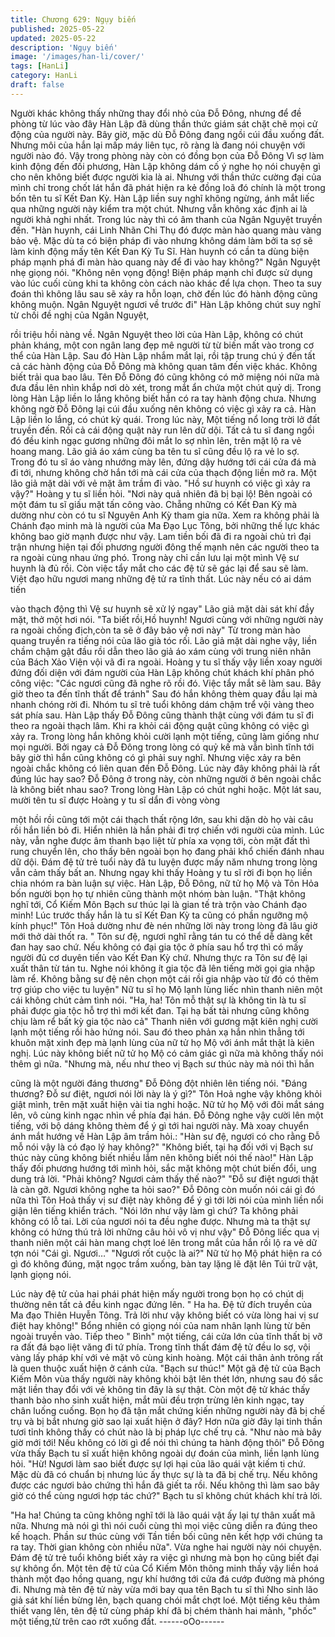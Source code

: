 ```yaml
---
title: Chương 629: Ngụy biến
published: 2025-05-22
updated: 2025-05-22
description: 'Ngụy biến'
image: '/images/han-li/cover/'
tags: [HanLi]
category: HanLi
draft: false
---
```


Người khác không thấy những thay đổi nhỏ của Đỗ Đông, nhưng
để đề phòng từ lúc vào đây Hàn Lập đã dùng thần thức giám sát
chặt chẽ mọi cử động của người này.
Bây giờ, mặc dù Đỗ Đông đang ngồi cúi đầu xuống đất. Nhưng
môi của hắn lại mấp máy liên tục, rõ ràng là đang nói chuyện với
người nào đó.
Vậy trong phòng này còn có đồng bọn của Đỗ Đông
Vì sợ làm kinh động đến đối phương, Hàn Lập không dám cố ý
nghe họ nói chuyện gì cho nên không biết được người kia là ai.
Nhưng với thần thức cường đại của mình chỉ trong chốt lát hắn
đã phát hiện ra kẻ đồng loã đó chính là một trong bốn tên tu sĩ Kết
Đan Kỳ.
Hàn Lập liền suy nghĩ không ngừng, ánh mắt liếc qua những
người này kiểm tra một chút. Nhưng vẫn không xác định ai là
người khả nghi nhất.
Trong lúc này thì có âm thanh của Ngân Nguyệt truyền đến.
"Hàn huynh, cái Linh Nhãn Chi Thụ đó được màn hào quang màu
vàng bảo vệ. Mặc dù ta có biện pháp đi vào nhưng không dám
làm bởi ta sợ sẽ làm kinh động mấy tên Kết Đan Kỳ Tu Sĩ. Hàn
huynh có cần ta dùng biện pháp mạnh phá đi màn hào quang này
để đi vào hay không?" Ngân Nguyệt nhẹ giọng nói.
"Không nên vọng động! Biện pháp mạnh chỉ được sử dụng vào
lúc cuối cùng khi ta không còn cách nào khác để lựa chọn. Theo
ta suy đoán thì không lâu sau sẽ xảy ra hỗn loạn, chờ đến lúc đó
hành động cũng không muộn. Ngân Nguyệt ngươi về trước đi"
Hàn Lập không chút suy nghĩ từ chối đề nghị của Ngân Nguyệt,

rồi triệu hồi nàng về.
Ngân Nguyệt theo lời của Hàn Lập, không có chút phản kháng,
một con ngân lang đẹp mê người từ từ biến mất vào trong cơ thể
của Hàn Lập. Sau đó Hàn Lập nhắm mắt lại, rồi tập trung chú ý
đến tất cả các hành động của Đỗ Đông mà không quan tâm đến
việc khác.
Không biết trải qua bao lâu. Tên Đỗ Đông đó cũng không có mở
miệng nói nữa mà đưa đầu lên nhìn khắp nơi dò xét, trong mắt ẩn
chứa một chút quỷ dị.
Trong lòng Hàn Lập liền lo lắng không biết hắn có ra tay hành
động chưa. Nhưng không ngờ Đỗ Đông lại cúi đầu xuống nên
không có việc gì xảy ra cả.
Hàn Lập liền lo lắng, có chút kỳ quái.
Trong lúc này, Một tiếng nổ long trời lở đất truyền đến. Rồi cả cái
động quật này run lên dữ dội. Tất cả tu sĩ đang ngồi đó đều kinh
ngạc gương những đôi mắt lo sợ nhìn lên, trên mặt lộ ra vẻ hoang
mang.
Lão giả áo xám cùng ba tên tu sĩ cũng đều lộ ra vẻ lo sợ. Trong
đó tu sĩ áo vàng nhướng mày lên, đứng dậy hướng tới cái cửa đá
mà đi tới, nhưng không chờ hắn tới mà cái cửa của thạch động
liền mở ra. Một lão giả mặt dài với vẻ mặt âm trầm đi vào.
"Hồ sư huynh có việc gì xảy ra vậy?" Hoàng y tu sĩ liền hỏi.
"Nơi này quả nhiên đã bị bại lộ! Bên ngoài có một đám tu sĩ giấu
mặt tấn công vào. Chẵng những có Kết Đan Kỳ mà dường như
còn có tu sĩ Nguyên Anh Kỳ tham gia nữa. Xem ra không phải là
Chánh đạo minh mà là người của Ma Đạo Lục Tông, bởi những
thế lực khác không bao giờ mạnh được như vậy. Lam tiền bối đã
đi ra ngoài chủ trì đại trận nhưng hiện tại đối phương người đông
thế mạnh nên các người theo ta ra ngoài cùng nhau ứng phó.
Trong này chỉ cần lưu lại một mình Vệ sư huynh là đủ rồi. Còn
việc tẩy mắt cho các đệ tử sẽ gác lại để sau sẽ làm. Việt đạo hữu
ngươi mang những đệ tử ra tĩnh thất. Lúc này nếu có ai dám tiến

vào thạch động thì Vệ sư huynh sẽ xử lý ngay" Lão giả mặt dài
sát khí đầy mặt, thở một hơi nói.
"Ta biết rồi,Hồ huynh! Ngươi cùng với những người này ra ngoài
chống địch,còn ta sẽ ở đây bảo vệ nơi này" Từ trong màn hào
quang truyền ra tiếng nói của lão già tóc rối.
Lão giả mặt dài nghe vậy, liền chầm chậm gật đầu rồi dẫn theo
lão giả áo xám cùng với trung niên nhân của Bách Xảo Viện vội
vã đi ra ngoài.
Hoàng y tu sĩ thấy vậy liền xoay người đứng đối diện với đám
người của Hàn Lập không chút khách khí phân phó công việc:
"Các ngươi cũng đã nghe rõ rồi đó. Việc tẩy mắt sẽ làm sau. Bây
giờ theo ta đến tĩnh thất để tránh" Sau đó hắn không thèm quay
đầu lại mà nhanh chóng rời đi.
Nhóm tu sĩ trẻ tuổi không dám chậm trể vội vàng theo sát phía
sau.
Hàn Lập thấy Đỗ Đông cũng thành thật cùng với đám tu sĩ đi theo
ra ngoài thạch lâm.
Khi ra khỏi cái động quật cũng không có việc gì xảy ra. Trong lòng
hắn không khỏi cười lạnh một tiếng, cũng làm giống như mọi
người.
Bởi ngay cả Đỗ Đông trong lòng có quỷ kế mà vẫn bình tĩnh tới
bây giờ thì hắn cũng không có gì phải suy nghĩ.
Nhưng việc xảy ra bên ngoài chắc không có liên quan đến Đỗ
Đông.
Lúc này đây không phải là rất đúng lúc hay sao? Đỗ Đông ở trong
này, còn những người ở bên ngoài chắc là không biết nhau sao?
Trong lòng Hàn Lập có chút nghi hoặc.
Một lát sau, mười tên tu sĩ được Hoàng y tu sĩ dẩn đi vòng vòng

một hồi rồi cũng tới một cái thạch thất rộng lớn, sau khi dặn dò họ
vài câu rồi hắn liền bỏ đi.
Hiển nhiên là hắn phải đi trợ chiến với người của mình.
Lúc này, vẫn nghe được âm thanh bạo liệt từ phía xa vọng tới,
còn mặt đất thì rung chuyển lên, cho thấy bên ngoài bọn họ đang
phải khổ chiến đánh nhau dữ dội.
Đám đệ tử trẻ tuổi này đã tu luyện được mấy năm nhưng trong
lòng vẫn cảm thấy bất an. Nhưng ngay khi thấy Hoàng y tu sĩ rời
đi bọn họ liền chia nhóm ra bàn luận sự việc.
Hàn Lập, Đỗ Đông, nữ tử họ Mộ và Tôn Hỏa bốn người bọn họ tự
nhiên cũng thành một nhóm bàn luận.
"Thật không nghĩ tới, Cổ Kiếm Môn Bạch sư thúc lại là gian tế trà
trộn vào Chánh đạo minh! Lúc trước thấy hắn là tu sĩ Kết Đan Kỳ
ta cũng có phần ngưỡng mộ kính phục!" Tôn Hoả dường như đè
nén những lời này trong lòng đã lâu giờ mới thở dài thốt ra.
" Tôn sư đệ, ngươi nghĩ rằng tán tu có thể dễ dàng kết đan hay
sao chứ. Nếu không có đại gia tộc ở phía sau hổ trợ thì có mấy
người đủ cơ duyên tiến vào Kết Đan Kỳ chứ. Nhưng thực ra Tôn
sư đệ lại xuất thân từ tán tu. Nghe nói không ít gia tộc đã lên tiếng
mời gọi gia nhập làm rể. Không bằng sư đệ nên chọn một cái rồi
gia nhập vào từ đó có thêm trợ giúp cho việc tu luyện" Nữ tu sĩ họ
Mộ lạnh lùng liếc nhìn thanh niên một cái không chút cảm tình nói.
"Ha, ha! Tôn mỗ thật sự là không tin là tu sĩ phải được gia tộc hỗ
trợ thì mới kết đan. Tại hạ bất tài nhưng cũng không chịu làm rể
bất kỳ gia tộc nào cả" Thanh niên với gương mặt kiên nghị cười
lạnh một tiếng rồi hào hứng nói.
Sau đó theo phản xạ hắn nhìn thẳng tới khuôn mặt xinh đẹp mà
lạnh lùng của nữ tử họ Mộ với ánh mắt thật là kiên nghị. Lúc này
không biết nữ tử họ Mộ có cảm giác gì nữa mà không thấy nói
thêm gì nữa.
"Nhưng mà, nếu như theo vị Bạch sư thúc này mà nói thì hắn

cũng là một người đáng thương" Đỗ Đông đột nhiên lên tiếng nói.
"Đáng thương? Đỗ sư điệt, ngươi nói lời này là ý gì?" Tôn Hoả
nghe vậy không khỏi giật mình, trên mặt xuất hiện vài tia nghi
hoặc.
Nữ tử họ Mộ với đôi mắt sáng lên, vô cùng kinh ngạc nhìn về phía
đại hán.
Đỗ Đông nghe vậy cười lên một tiếng, với bộ dáng không thèm để
ý gì tới hai người này. Mà xoay chuyển ánh mắt hướng về Hàn
Lập âm trầm hỏi.:
"Hàn sư đệ, ngươi có cho rằng Đỗ mỗ nói vậy là có đạo lý hay
không?"
"Không biết, tại hạ đối với vị Bạch sư thúc này cũng không biết
nhiều lắm nên không biết nói thế nào!" Hàn Lập thấy đối phương
hướng tới mình hỏi, sắc mặt không một chút biến đổi, ung dung
trả lời.
"Phải không? Ngươi cảm thấy thế nào?"
"Đỗ sư điệt ngươi thật là càn gỡ. Ngươi không nghe ta hỏi sao?"
Đỗ Đông còn muốn nói cái gì đó nữa thì Tôn Hoả thấy vị sư điệt
này không để ý gì tới lời nói của mình liền nổi giận lên tiếng khiển
trách.
"Nói lớn như vậy làm gì chứ? Ta không phải không có lỗ tai. Lời
của ngươi nói ta đều nghe được. Nhưng mà ta thật sự không có
hứng thú trả lời những câu hỏi vô vị như vậy" Đỗ Đông liếc qua vị
thanh niên một cái hàn mang chợt loé lên trong mắt của hắn rồi lộ
ra vẻ dữ tợn nói
"Cái gì. Ngươi…"
"Ngươi rốt cuộc là ai?" Nữ tử họ Mộ phát hiện ra có gì đó không
đúng, mặt ngọc trầm xuống, bàn tay lặng lẽ đặt lên Túi trữ vật,
lạnh giọng nói.

Lúc này đệ tử của hai phái phát hiện mấy người trong bọn họ có
chút dị thường nên tất cả đều kinh ngạc đứng lên.
" Ha ha. Đệ tử đích truyền của Ma đạo Thiên Huyễn Tông. Trả lời
như vậy không biết có vừa lòng hai vị sư điệt hay không!" Bổng
nhiên có giọng nói của nam nhân lạnh lùng từ bên ngoài truyền
vào.
Tiếp theo " Bình" một tiếng, cái cửa lớn của tĩnh thất bị vỡ ra đất
đá bạo liệt văng đi tứ phía.
Trong tĩnh thất đám đệ tử đều lo sợ, vội vàng lấy pháp khí với vẻ
mặt vô cùng kinh hoàng.
Một cái thân ảnh trông rất là quen thuộc xuất hiện ở cánh cửa.
"Bạch sư thúc!" Một gã đệ tử của Bạch Kiếm Môn vùa thấy người
này không khỏi bật lên thét lớn, nhưng sau đó sắc mặt liền thay
đổi với vẻ không tin đây là sự thật.
Còn một đệ tử khác thấy thanh bào nho sinh xuất hiện, mắt mũi
đều trợn trừng lên kinh ngạc, tay chân luống cuống.
Bọn họ đã tận mắt chứng kiến những người này đã bị chế trụ và
bị bắt nhưng giờ sao lại xuất hiện ở đây?
Hơn nữa giờ đây lại tinh thần tươi tỉnh không thấy có chút nào là
bị pháp lực chế trụ cả.
"Như nào mà bây giờ mới tới! Nếu không có lời gì để nói thì chúng
ta hành động thôi" Đỗ Đông vừa thấy Bạch tu sĩ xuất hiện không
ngoài dự đoán của mình, liền lạnh lùng hỏi.
"Hừ! Ngươi làm sao biết được sự lợi hại của lão quái vật kiếm ti
chứ. Mặc dù đã có chuẩn bị nhưng lúc ấy thực sự là ta đã bị chế
trụ. Nếu không được các ngươi bảo chứng thì hắn đã giết ta rồi.
Nếu không thì làm sao bây giờ có thể cùng ngươi hợp tác chứ?"
Bạch tu sĩ không chút khách khí trả lời.

"Ha ha! Chúng ta cũng không nghĩ tới là lão quái vật ấy lại tự thân
xuất mã nữa. Nhưng mà nói gì thì nói cuối cùng thì mọi việc cũng
diễn ra đúng theo kế hoạch. Phần sư thúc cùng với Tần tiền bối
cũng nên kết hợp với chúng ta ra tay. Thời gian không còn nhiều
nữa".
Vừa nghe hai người này nói chuyện. Đám đệ tử trẻ tuổi không
biết xảy ra việc gì nhưng mà bọn họ cũng biết đại sự không ổn.
Một tên đệ tử của Cổ Kiếm Môn thông minh thấy vậy liền hoá
thành một đạo hồng quang, ngự khí hướng tới cửa đá cướp
đường mà phóng đi.
Nhưng mà tên đệ tử này vừa mới bay qua tên Bạch tu sĩ thì Nho
sinh lão giả sát khí liền bừng lên, bạch quang chói mắt chợt loé.
Một tiếng kêu thảm thiết vang lên, tên đệ tử cùng pháp khí đã bị
chém thành hai mảnh, "phốc" một tiếng,từ trên cao rớt xuống đất.
------oOo------
